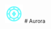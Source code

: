 <img src="https://github.com/HeartOfIrons/Aurora/blob/main/Assets/Aurora.png" width="50" height="50"> 
# Aurora
